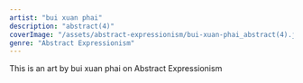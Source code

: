 ```yaml
---
artist: "bui xuan phai"
description: "abstract(4)"
coverImage: "/assets/abstract-expressionism/bui-xuan-phai_abstract(4).jpg"
genre: "Abstract Expressionism"
---
```

This is an art by bui xuan phai on Abstract Expressionism

